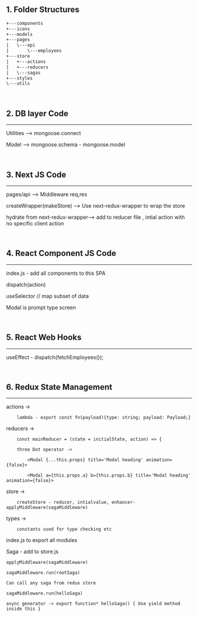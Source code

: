 ## 1. Folder Structures

```bash
+---components
+---icons
+---models
+---pages
|   \---api
|       \---employees
+---store
|   +---actions
|   +---reducers
|   \---sagas
+---styles
\---utils
```

<br/>

## 2. DB layer Code
-------------------

Utilities --> mongoose.connect

Model --> mongoose.schema - mongoose.model

<br/>

## 3. Next JS Code 
-------------------

pages/api --> Middleware req,res

createWrapper(makeStore)  --> Use next-redux-wrapper to wrap the store

hydrate from next-redux-wrapper--> add to reducer file , intial action with no specific client action

<br/>

## 4. React Component JS Code
-------------------

index.js - add all components to this SPA

dispatch(action)

useSelector  // map subset of data

Modal is prompt type screen

<br/>

## 5. React Web Hooks
--------------------

useEffect - dispatch(fetchEmployees());

<br/>

## 6. Redux State Management
-------------------

actions ->  
    
        lambda - export const fn(payload){type: string; payload: Payload;}

reducers -> 

        const mainReducer = (state = initialState, action) => {

        three Dot operator ->

            <Modal {...this.props} title='Modal heading' animation={false}>

            <Modal a={this.props.a} b={this.props.b} title='Modal heading' animation={false}>

store ->  

        createStore - reducer, intialvalue, enhancer-applyMiddleware(sagaMiddleware)

types -> 

        constants used for type checking etc


index.js to export all modules


Saga - add to store.js    

    applyMiddleware(sagaMiddleware)

    sagaMiddleware.run(rootSaga)

    Can call any saga from redux store

    sagaMiddleware.run(helloSaga)

    async generator -> export function* helloSaga() { Use yield method inside this }


<br/>



